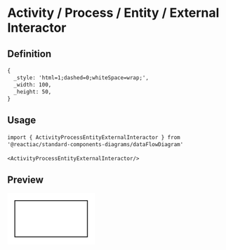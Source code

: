 # Activity / Process / Entity / External Interactor

## Definition

```
{
  _style: 'html=1;dashed=0;whiteSpace=wrap;',
  _width: 100,
  _height: 50,
}
```

## Usage

```
import { ActivityProcessEntityExternalInteractor } from '@reactiac/standard-components-diagrams/dataFlowDiagram'

<ActivityProcessEntityExternalInteractor/>
```

## Preview

<img src="./activity-process-entity-external-interactor.png" width="200"/>
